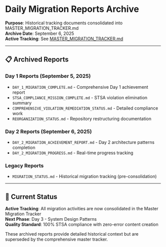 # Daily Migration Reports Archive

**Purpose**: Historical tracking documents consolidated into MASTER_MIGRATION_TRACKER.md  
**Archive Date**: September 6, 2025  
**Active Tracking**: See [MASTER_MIGRATION_TRACKER.md](../../MASTER_MIGRATION_TRACKER.md)

---

## 📋 Archived Reports

### Day 1 Reports (September 5, 2025)

- `DAY_1_MIGRATION_COMPLETE.md` - Comprehensive Day 1 achievement report
- `STSA_COMPLIANCE_MISSION_COMPLETE.md` - STSA violation elimination summary
- `COMPREHENSIVE_VIOLATION_REMEDIATION_STATUS.md` - Detailed compliance work
- `REORGANIZATION_STATUS.md` - Repository restructuring documentation

### Day 2 Reports (September 6, 2025)

- `DAY_2_MIGRATION_ACHIEVEMENT_REPORT.md` - Day 2 architecture patterns completion
- `DAY_2_MIGRATION_PROGRESS.md` - Real-time progress tracking

### Legacy Reports

- `MIGRATION_STATUS.md` - Historical migration tracking (pre-consolidation)

---

## 🎯 Current Status

**Active Tracking**: All migration activities are now consolidated in the Master Migration Tracker  
**Next Phase**: Day 3 - System Design Patterns  
**Quality Standard**: 100% STSA compliance with zero-error content creation

These archived reports provide detailed historical context but are superseded by the comprehensive master tracker.
